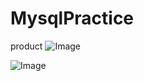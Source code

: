 # MysqlPractice
product 
![Image](https://github.com/user-attachments/assets/bdd3e3a4-e633-4f1d-94ed-c9834a77ede0)

![Image](https://github.com/user-attachments/assets/bdbf5733-4102-495e-aaad-4b1a5b9b93c8)
